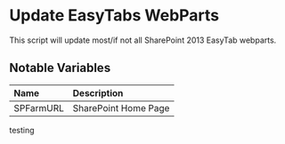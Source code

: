# Update EasyTabs WebParts

This script will update most/if not all SharePoint 2013 EasyTab webparts. 

## Notable Variables

|Name|Description|
|:---|:---------------------|
|SPFarmURL|SharePoint Home Page|

testing
